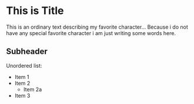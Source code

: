 # This is Title
This is an ordinary text describing my favorite character... Because i do not have any special favorite character i am just writing some words here.

## Subheader
Unordered list:
* Item 1
* Item 2
  * Item 2a
* Item 3

